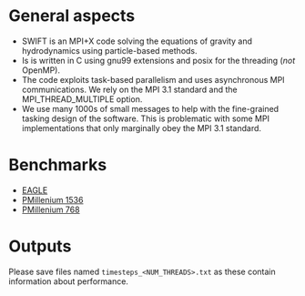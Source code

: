 # General aspects
 - SWIFT is an MPI+X code solving the equations of gravity and hydrodynamics using particle-based methods.
 - Is is written in C using gnu99 extensions and posix for the threading (*not* OpenMP).
 - The code exploits task-based parallelism and uses asynchronous MPI communications. We rely on the MPI 3.1 standard and the MPI_THREAD_MULTIPLE option.
 - We use many 1000s of small messages to help with the fine-grained tasking design of the software. This is problematic with some MPI implementations that only marginally obey the MPI 3.1 standard.

# Benchmarks
 - [EAGLE](./eagle/README.markdown)
 - [PMillenium 1536](./pmillenium_1536/README.markdown)
 - [PMillenium 768](./pmillenium_768/README.markdown)

# Outputs
Please save files named `timesteps_<NUM_THREADS>.txt` as these contain information about performance.
